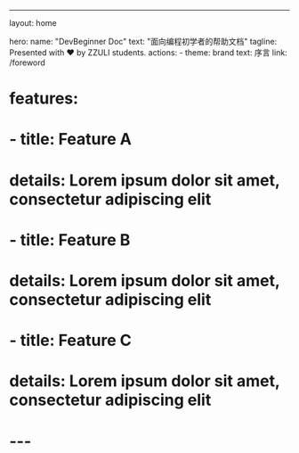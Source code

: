 ---
layout: home

hero:
  name: "DevBeginner Doc"
  text: "面向编程初学者的帮助文档"
  tagline: Presented with ❤️ by ZZULI students.
  actions:
    - theme: brand
      text: 序言
      link: /foreword

# features:
#   - title: Feature A
#     details: Lorem ipsum dolor sit amet, consectetur adipiscing elit
#   - title: Feature B
#     details: Lorem ipsum dolor sit amet, consectetur adipiscing elit
#   - title: Feature C
#     details: Lorem ipsum dolor sit amet, consectetur adipiscing elit
# ---
